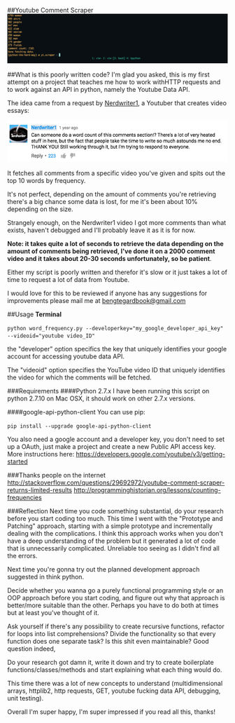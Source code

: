 ##Youtube Comment Scraper
![in-action](README/in-action.png)

##What is this poorly written code?
I'm glad you asked, this is my first attempt on a project that teaches me how to work withHTTP requests and to work against an API in python, namely the Youtube Data API. 

The idea came from a request by [Nerdwriter1](https://www.youtube.com/user/Nerdwriter1), a Youtuber that creates video essays:

![request](README/request.png)


It fetches all comments from a specific video you've given and spits out the top 10 words by frequency. 

It's not perfect, depending on the amount of comments you're retrieving there's a big chance some data is lost, for me it's been about 10% depending on the size. 

Strangely enough, on the Nerdwriter1 video I got more comments than what exists, haven't debugged and I'll probably leave it as it is for now.

**Note: it takes quite a lot of seconds to retrieve the data depending on the amount of comments being retrieved, I've done it on a 2000 comment video and it takes about 20-30 seconds unfortunately, so be patient**. 

Either my script is poorly written and therefor it's slow or it just takes a lot of time to request a lot of data from Youtube. 

I would love for this to be reviewed if anyone has any suggestions for improvements please mail me at bengtegardbook@gmail.com

##Usage
**Terminal**

`python word_frequency.py --developerkey="my_google_developer_api_key" --videoid="youtube video_ID"`

the "developer" option specifics the key that uniquely
identifies your google account for accessing youtube data API.

The "videoid" option specifies the YouTube video ID that uniquely identifies the video for which the comments will be fetched.

###Requirements
####Python 2.7.x
I have been running this script on python 2.7.10 on Mac OSX, it should work on other 2.7.x versions. 

####google-api-python-client 
You can use pip:  

`pip install --upgrade google-api-python-client`

You also need a google account and a developer key, you don't need to set up a OAuth, just make a project and create a new Public API access key. 
More instructions here: https://developers.google.com/youtube/v3/getting-started

###Thanks people on the internet
http://stackoverflow.com/questions/29692972/youtube-comment-scraper-returns-limited-results
http://programminghistorian.org/lessons/counting-frequencies

###Reflection
Next time you code something substantial, do your research before you start coding too much. This time I went with the "Prototype and Patching" approach, starting with a simple prototype and incrementally dealing with the complications. I think this approach works when you don't have a deep understanding of the problem but it generated a lot of code that is unnecessarily complicated. Unreliable too seeing as I didn't find all the errors.

Next time you're gonna try out the planned development approach suggested in think python. 

Decide whether you wanna go a purely functional programming style or an OOP approach before you start coding, and figure out why that approach is better/more suitable than the other. Perhaps you have to do both at times but at least you've thought of it. 

Ask yourself if there's any possibility to create recursive functions, refactor for loops into list comprehensions? Divide the functionality so that every function does one separate task? 
Is this shit even maintainable? Good question indeed, 

Do your research got damn it, write it down and try to create boilerplate functions/classes/methods and start explaining what each thing would do. 

This time there was a lot of new concepts to understand (multidimensional arrays, httplib2, http requests, GET, youtube fucking data API, debugging, unit testing). 

Overall I'm super happy, I'm super impressed if you read all this, thanks!




 